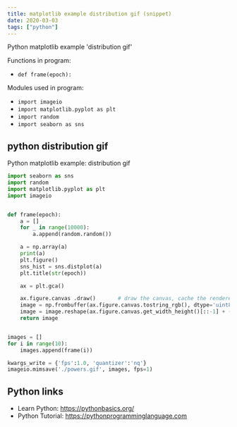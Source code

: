 ```yaml
---
title: matplotlib example distribution gif (snippet)
date: 2020-03-03
tags: ["python"]
---
```

Python matplotlib example 'distribution gif'

Functions in program: 
* `def frame(epoch):`

Modules used in program: 
* `import imageio`
* `import matplotlib.pyplot as plt`
* `import random`
* `import seaborn as sns`

## python distribution gif

Python matplotlib example: distribution gif

```python
import seaborn as sns
import random
import matplotlib.pyplot as plt
import imageio


def frame(epoch):
    a = []
    for _ in range(10000):
        a.append(random.random())

    a = np.array(a)
    print(a)
    plt.figure() 
    sns_hist = sns.distplot(a)
    plt.title(str(epoch))

    ax = plt.gca()

    ax.figure.canvas .draw()       # draw the canvas, cache the renderer
    image = np.frombuffer(ax.figure.canvas.tostring_rgb(), dtype='uint8')
    image = image.reshape(ax.figure.canvas.get_width_height()[::-1] + (3,))
    return image


images = []
for i in range(10):
    images.append(frame(i))

kwargs_write = {'fps':1.0, 'quantizer':'nq'}
imageio.mimsave('./powers.gif', images, fps=1)

```

## Python links

- Learn Python: https://pythonbasics.org/
- Python Tutorial: https://pythonprogramminglanguage.com

